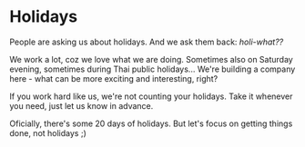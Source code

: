 # Holidays

People are asking us about holidays. And we ask them back: *holi-what??*

We work a lot, coz we love what we are doing. Sometimes also on Saturday evening, sometimes during Thai public holidays... We're building a company here - what can be more exciting and interesting, right?

If you work hard like us, we're not counting your holidays. Take it whenever you need, just let us know in advance.

Oficially, there's some 20 days of holidays. But let's focus on getting things done, not holidays ;)
